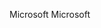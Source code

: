 <span data-ttu-id="17044-101">Microsoft </span><span class="sxs-lookup"><span data-stu-id="17044-101">Microsoft</span></span> 
